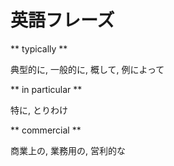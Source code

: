 # 英語フレーズ


** typically **

典型的に, 一般的に, 概して, 例によって

** in particular **

特に, とりわけ

** commercial **

商業上の, 業務用の, 営利的な
